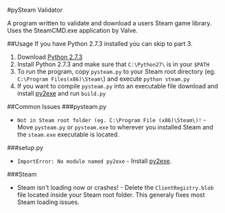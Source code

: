 #pySteam Validator


A program written to validate and download a users Steam game library. Uses the SteamCMD.exe application by Valve.

##Usage
If you have Python 2.7.3 installed you can skip to part 3.

1. Download [Python 2.7.3](http://www.python.org/getit/releases/2.7.3/)
2. Install Python 2.7.3 and make sure that `C:\Python27\` is in your `$PATH`
3. To run the program, copy `pysteam.py` to your Steam root directory (eg. `C:\Program Files(x86)\Steam\`) and execute `python steam.py`
4. If you want to compile `pysteam.py` into an executable file download and install [py2exe](http://www.py2exe.org/) and run `build.py`

##Common Issues
###pysteam.py
* `Not in Steam root folder (eg. C:\Program File (x86)\Steam\)!` - Move `pysteam.py` or `pysteam.exe` to wherever you installed Steam and the `steam.exe` executable is located.

###setup.py
* `ImportError: No module named py2exe` - Install [py2exe](http://www.py2exe.org/).

###Steam
* Steam isn't loading now or crashes! - Delete the `ClientRegistry.blob` file located inside your Steam root folder. This generaly fixes most Steam loading issues.
